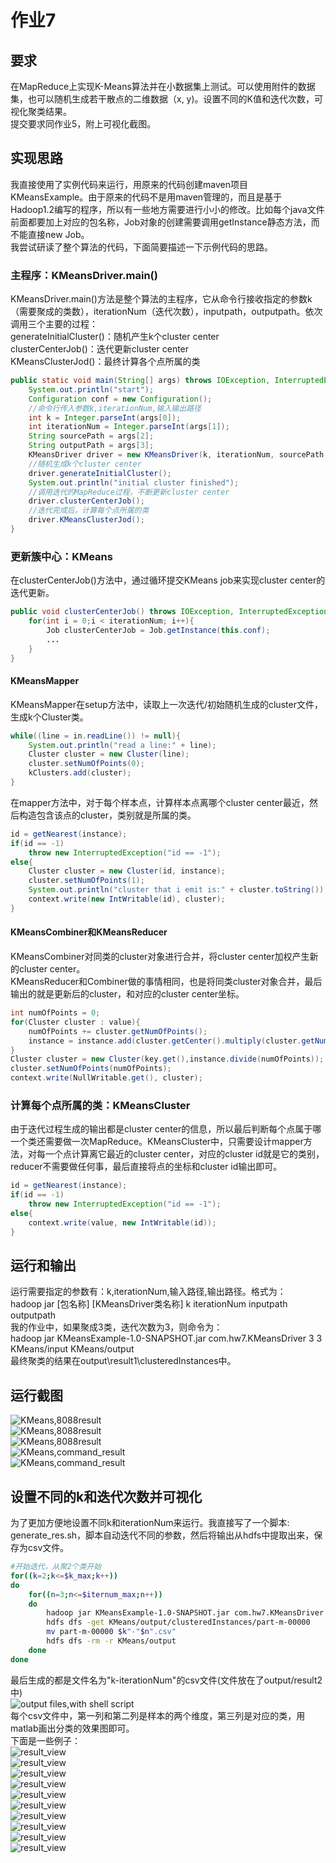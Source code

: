 # 作业7  

## 要求  
在MapReduce上实现K-Means算法并在小数据集上测试。可以使用附件的数据集，也可以随机生成若干散点的二维数据（x, y)。设置不同的K值和迭代次数，可视化聚类结果。  
提交要求同作业5，附上可视化截图。  

## 实现思路  
我直接使用了实例代码来运行，用原来的代码创建maven项目KMeansExample。由于原来的代码不是用maven管理的，而且是基于Hadoop1.2编写的程序，所以有一些地方需要进行小小的修改。比如每个java文件前面都要加上对应的包名称，Job对象的创建需要调用getInstance静态方法，而不能直接new Job。  
我尝试研读了整个算法的代码，下面简要描述一下示例代码的思路。  

### 主程序：KMeansDriver.main()  
KMeansDriver.main()方法是整个算法的主程序，它从命令行接收指定的参数k（需要聚成的类数），iterationNum（迭代次数），inputpath，outputpath。依次调用三个主要的过程：  
generateInitialCluster()：随机产生k个cluster center  
clusterCenterJob()：迭代更新cluster center  
KMeansClusterJod()：最终计算各个点所属的类  
```java  
public static void main(String[] args) throws IOException, InterruptedException, ClassNotFoundException{
    System.out.println("start");
    Configuration conf = new Configuration();
    //命令行传入参数k,iterationNum,输入输出路径
    int k = Integer.parseInt(args[0]);
    int iterationNum = Integer.parseInt(args[1]);
    String sourcePath = args[2];
    String outputPath = args[3];
    KMeansDriver driver = new KMeansDriver(k, iterationNum, sourcePath, outputPath, conf);
    //随机生成k个cluster center
    driver.generateInitialCluster();
    System.out.println("initial cluster finished");
    //调用迭代的MapReduce过程，不断更新cluster center
    driver.clusterCenterJob();
    //迭代完成后，计算每个点所属的类
    driver.KMeansClusterJod();
}
```  

### 更新簇中心：KMeans  
在clusterCenterJob()方法中，通过循环提交KMeans job来实现cluster center的迭代更新。  
```java  
public void clusterCenterJob() throws IOException, InterruptedException, ClassNotFoundException{
    for(int i = 0;i < iterationNum; i++){
        Job clusterCenterJob = Job.getInstance(this.conf);
        ...
    }
}
```  
#### KMeansMapper  
KMeansMapper在setup方法中，读取上一次迭代/初始随机生成的cluster文件，生成k个Cluster类。
```java  
while((line = in.readLine()) != null){
    System.out.println("read a line:" + line);
    Cluster cluster = new Cluster(line);
    cluster.setNumOfPoints(0);
    kClusters.add(cluster);
}
```  
在mapper方法中，对于每个样本点，计算样本点离哪个cluster center最近，然后构造包含该点的cluster，类别就是所属的类。  
```java  
id = getNearest(instance);
if(id == -1)
    throw new InterruptedException("id == -1");
else{
    Cluster cluster = new Cluster(id, instance);
    cluster.setNumOfPoints(1);
    System.out.println("cluster that i emit is:" + cluster.toString());
    context.write(new IntWritable(id), cluster);
}
```  
#### KMeansCombiner和KMeansReducer  
KMeansCombiner对同类的cluster对象进行合并，将cluster center加权产生新的cluster center。  
KMeansReducer和Combiner做的事情相同，也是将同类cluster对象合并，最后输出的就是更新后的cluster，和对应的cluster center坐标。  
```java  
int numOfPoints = 0;
for(Cluster cluster : value){
    numOfPoints += cluster.getNumOfPoints();
    instance = instance.add(cluster.getCenter().multiply(cluster.getNumOfPoints()));
}
Cluster cluster = new Cluster(key.get(),instance.divide(numOfPoints));
cluster.setNumOfPoints(numOfPoints);
context.write(NullWritable.get(), cluster);
```  

### 计算每个点所属的类：KMeansCluster  
由于迭代过程生成的输出都是cluster center的信息，所以最后判断每个点属于哪一个类还需要做一次MapReduce。KMeansCluster中，只需要设计mapper方法，对每一个点计算离它最近的cluster center，对应的cluster id就是它的类别，reducer不需要做任何事，最后直接将点的坐标和cluster id输出即可。  
```java  
id = getNearest(instance);
if(id == -1)
    throw new InterruptedException("id == -1");
else{
    context.write(value, new IntWritable(id));
}
```  

## 运行和输出  
运行需要指定的参数有：k,iterationNum,输入路径,输出路径。格式为：  
hadoop jar [包名称] [KMeansDriver类名称] k iterationNum inputpath outputpath  
我的作业中，如果聚成3类，迭代次数为3，则命令为：  
hadoop jar KMeansExample-1.0-SNAPSHOT.jar com.hw7.KMeansDriver 3 3 KMeans/input KMeans/output  
最终聚类的结果在output\result1\clusteredInstances中。  

## 运行截图  
![KMeans,8088result](pics/res1/km1-1.png)  
![KMeans,8088result](pics/res1/km1-2.png)  
![KMeans,8088result](pics/res1/km1-3.png)  
![KMeans,command_result](pics/res1/km1-4.png)  
![KMeans,command_result](pics/res1/km1-5.png)  

## 设置不同的k和迭代次数并可视化  
为了更加方便地设置不同k和iterationNum来运行。我直接写了一个脚本: generate_res.sh，脚本自动迭代不同的参数，然后将输出从hdfs中提取出来，保存为csv文件。  
```sh  
#开始迭代，从聚2个类开始
for((k=2;k<=$k_max;k++))
do
    for((n=3;n<=$iternum_max;n++))
    do
        hadoop jar KMeansExample-1.0-SNAPSHOT.jar com.hw7.KMeansDriver $k $n KMeans/input KMeans/output
        hdfs dfs -get KMeans/output/clusteredInstances/part-m-00000
        mv part-m-00000 $k"-"$n".csv"
        hdfs dfs -rm -r KMeans/output
    done
done
```  
最后生成的都是文件名为"k-iterationNum"的csv文件(文件放在了output/result2中)  
![output files,with shell script](pics/res2/files.png)  
每个csv文件中，第一列和第二列是样本的两个维度，第三列是对应的类，用matlab画出分类的效果图即可。  
下面是一些例子：  
![result_view](pics/res2/2-3.jpg)  
![result_view](pics/res2/2-4.jpg)  
![result_view](pics/res2/2-5.jpg)  
![result_view](pics/res2/3-3.jpg)  
![result_view](pics/res2/3-4.jpg)  
![result_view](pics/res2/3-5.jpg)  
![result_view](pics/res2/4-3.jpg)  
![result_view](pics/res2/4-4.jpg)  
![result_view](pics/res2/4-5.jpg)  
![result_view](pics/res2/all.png)  